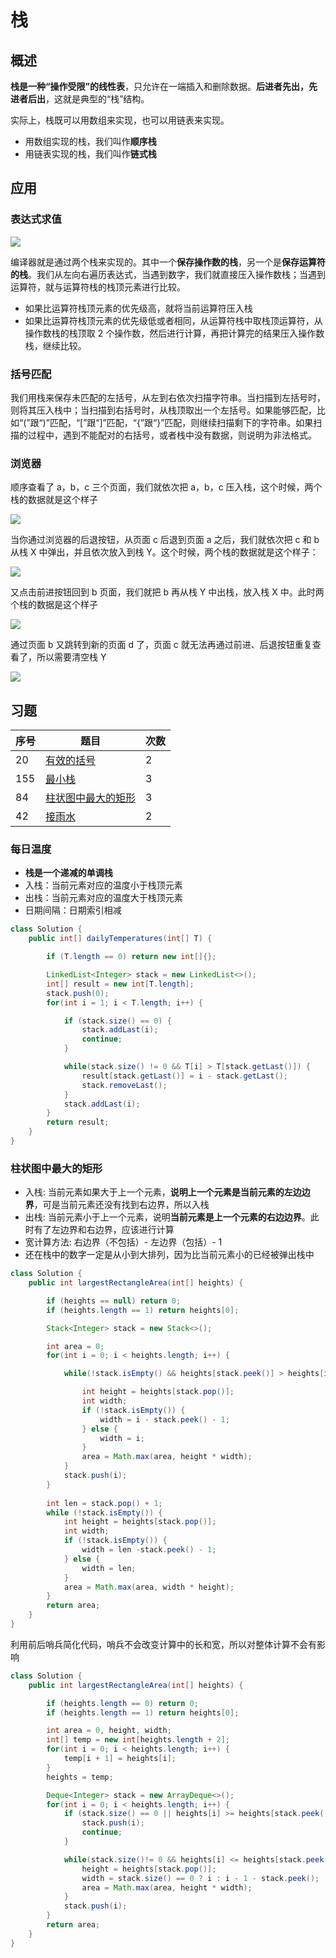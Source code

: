 # 栈

## 概述

**栈是一种“操作受限”的线性表**，只允许在一端插入和删除数据。**后进者先出，先进者后出**，这就是典型的“栈”结构。

实际上，栈既可以用数组来实现，也可以用链表来实现。

+ 用数组实现的栈，我们叫作**顺序栈**
+ 用链表实现的栈，我们叫作**链式栈**



## 应用

### 表达式求值

![](../images/leetcode-32.jpg)

编译器就是通过两个栈来实现的。其中一个**保存操作数的栈**，另一个是**保存运算符的栈**。我们从左向右遍历表达式，当遇到数字，我们就直接压入操作数栈；当遇到运算符，就与运算符栈的栈顶元素进行比较。

+ 如果比运算符栈顶元素的优先级高，就将当前运算符压入栈
+ 如果比运算符栈顶元素的优先级低或者相同，从运算符栈中取栈顶运算符，从操作数栈的栈顶取 2 个操作数，然后进行计算，再把计算完的结果压入操作数栈，继续比较。



### 括号匹配

我们用栈来保存未匹配的左括号，从左到右依次扫描字符串。当扫描到左括号时，则将其压入栈中；当扫描到右括号时，从栈顶取出一个左括号。如果能够匹配，比如“(”跟“)”匹配，“[”跟“]”匹配，“{”跟“}”匹配，则继续扫描剩下的字符串。如果扫描的过程中，遇到不能配对的右括号，或者栈中没有数据，则说明为非法格式。



### 浏览器

顺序查看了 a，b，c 三个页面，我们就依次把 a，b，c 压入栈，这个时候，两个栈的数据就是这个样子

![](../images/leetcode-33.jpg)

当你通过浏览器的后退按钮，从页面 c 后退到页面 a 之后，我们就依次把 c 和 b 从栈 X 中弹出，并且依次放入到栈 Y。这个时候，两个栈的数据就是这个样子：

![](../images/leetcode-34.jpg)

又点击前进按钮回到 b 页面，我们就把 b 再从栈 Y 中出栈，放入栈 X 中。此时两个栈的数据是这个样子

![](../images/leetcode-35.jpg)

通过页面 b 又跳转到新的页面 d 了，页面 c 就无法再通过前进、后退按钮重复查看了，所以需要清空栈 Y

![](../images/leetcode-35.jpg)



## 习题

| 序号 | 题目                                                         | 次数 |
| ---- | ------------------------------------------------------------ | ---- |
| 20   | [有效的括号](https://leetcode-cn.com/problems/valid-parentheses/) | 2    |
| 155  | [最小栈](https://leetcode-cn.com/problems/min-stack/)        | 3    |
| 84   | [柱状图中最大的矩形](https://leetcode-cn.com/problems/largest-rectangle-in-histogram/) | 3    |
| 42   | [接雨水](https://leetcode-cn.com/problems/trapping-rain-water/) | 2    |



### 每日温度

+ **栈是一个递减的单调栈**
+ 入栈：当前元素对应的温度小于栈顶元素
+ 出栈：当前元素对应的温度大于栈顶元素
+ 日期间隔：日期索引相减

```JAVA
class Solution {
    public int[] dailyTemperatures(int[] T) {

        if (T.length == 0) return new int[]{};

        LinkedList<Integer> stack = new LinkedList<>();
        int[] result = new int[T.length];
        stack.push(0);
        for(int i = 1; i < T.length; i++) {

            if (stack.size() == 0) {
                stack.addLast(i);
                continue;
            }

            while(stack.size() != 0 && T[i] > T[stack.getLast()]) {
                result[stack.getLast()] = i - stack.getLast();
                stack.removeLast();
            }
            stack.addLast(i);
        }
        return result;
    }
}
```



### 柱状图中最大的矩形

- 入栈: 当前元素如果大于上一个元素，**说明上一个元素是当前元素的左边边界**，可是当前元素还没有找到右边界，所以入栈
- 出栈: 当前元素小于上一个元素，说明**当前元素是上一个元素的右边边界**。此时有了左边界和右边界，应该进行计算
- 宽计算方法:  右边界（不包括）- 左边界（包括）- 1
- 还在栈中的数字一定是从小到大排列，因为比当前元素小的已经被弹出栈中

```java
class Solution {
    public int largestRectangleArea(int[] heights) {

        if (heights == null) return 0;
        if (heights.length == 1) return heights[0];

        Stack<Integer> stack = new Stack<>();

        int area = 0;
        for(int i = 0; i < heights.length; i++) {

            while(!stack.isEmpty() && heights[stack.peek()] > heights[i]) {

                int height = heights[stack.pop()];
                int width;
                if (!stack.isEmpty()) {
                    width = i - stack.peek() - 1;
                } else {
                    width = i;
                }
                area = Math.max(area, height * width);
            }
            stack.push(i);
        }
        
        int len = stack.pop() + 1;
        while (!stack.isEmpty()) {
            int height = heights[stack.pop()];
            int width;
            if (!stack.isEmpty()) {
                width = len -stack.peek() - 1;
            } else {
                width = len;
            }
            area = Math.max(area, width * height);
        }
        return area;
    }
}
```

利用前后哨兵简化代码，哨兵不会改变计算中的长和宽，所以对整体计算不会有影响

````java
class Solution {
    public int largestRectangleArea(int[] heights) {

        if (heights.length == 0) return 0;
        if (heights.length == 1) return heights[0];

        int area = 0, height, width;
        int[] temp = new int[heights.length + 2];
        for(int i = 0; i < heights.length; i++) {
            temp[i + 1] = heights[i];
        }
        heights = temp;

        Deque<Integer> stack = new ArrayDeque<>();
        for(int i = 0; i < heights.length; i++) {
            if (stack.size() == 0 || heights[i] >= heights[stack.peek()]) {
                stack.push(i);
                continue;
            }

            while(stack.size()!= 0 && heights[i] <= heights[stack.peek()]) {
                height = heights[stack.pop()];
                width = stack.size() == 0 ? i : i - 1 - stack.peek();
                area = Math.max(area, height * width);
            }
            stack.push(i);
        }
        return area;
    }
}
````

